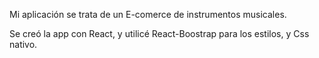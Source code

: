 Mi aplicación se trata de un E-comerce de instrumentos musicales.

Se creó la app con React, y utilicé React-Boostrap para los estilos, y Css nativo.
